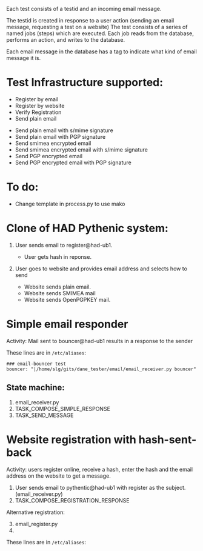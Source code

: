 Each test consists of a testid and an incoming email message.

The testid is created in response to a user action (sending an email
message, requesting a test on a website) The test consists of a series
of named jobs (steps) which are executed.  Each job reads from the
database, performs an action, and writes to the database.

Each email message in the database has a tag to indicate what kind of
email message it is.


Test Infrastructure supported:
==============================
+ Register by email
+ Register by website
+ Verify Registration
+ Send plain email
- Send plain email with s/mime signature
- Send plain email with PGP signature
- Send smimea encrypted email 
- Send smimea encrypted email with s/mime signature
- Send PGP encrypted email
- Send PGP encrypted email with PGP signature


To do:
======
- Change template in process.py to use mako

Clone of HAD Pythenic system:
================================
1. User sends email to register@had-ub1.
   - User gets hash in reponse.

2. User goes to website and provides email address and selects how to send
   - Website sends plain email.
   - Website sends SMIMEA mail
   - Website sends OpenPGPKEY mail.


Simple email responder
======================
Activity: Mail sent to bouncer@had-ub1 results in a response to the sender

These lines are in `/etc/aliases`:

    ### email-bouncer test 
    bouncer: "|/home/slg/gits/dane_tester/email/email_receiver.py bouncer"

State machine:
--------------
1. email_receiver.py 
2. TASK_COMPOSE_SIMPLE_RESPONSE
3. TASK_SEND_MESSAGE


Website registration with hash-sent-back
========================================
Activity: users register online, receive a hash, enter the hash and the email address on the website to get a message.

1. User sends email to pythentic@had-ub1 with register as the subject.  (email_receiver.py)
2. TASK_COMPOSE_REGISTRATION_RESPONSE

Alternative registration:

3. email_register.py <emailaddress>
4. 


These lines are in `/etc/aliases`:

